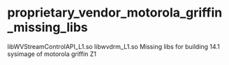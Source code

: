 # proprietary_vendor_motorola_griffin_missing_libs
libWVStreamControlAPI_L1.so libwvdrm_L1.so Missing libs for building 14.1 sysimage of motorola griffin Z1
